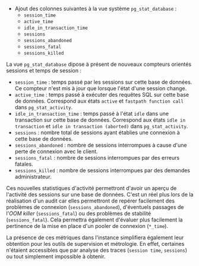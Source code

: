 <!--
Les commits sur ce sujet sont :

* https://commitfest.postgresql.org/31/2639/
* https://git.postgresql.org/gitweb/?p=postgresql.git;a=commit;h=960869da0803427d14335bba24393f414b476e2c

Discussion

* https://gitlab.dalibo.info/formation/workshops/-/issues/131

-->

<div class="slide-content">

* Ajout des colonnes suivantes à la vue système `pg_stat_database` :
    * `session_time`
    * `active_time`
    * `idle_in_transaction_time`
    * `sessions`
    * `sessions_abandoned`
    * `sessions_fatal`
    * `sessions_killed`

</div>

<div class="notes">

La vue `pg_stat_database` dipose à présent de nouveaux compteurs orientés sessions et temps de session :

* `session_time` : temps passé par les sessions sur cette base de données. Ce compteur n'est mis à jour que lorsque l'état d'une session change.
* `active_time` : temps passé à exécuter des requêtes SQL sur cette base de données. Correspond aux états `active` et `fastpath function call` dans `pg_stat_activity`.
* `idle_in_transaction_time` : temps passé à l'état `idle` dans une transaction sur cette base de données. Correspond aux états `idle in transaction` et `idle in transaction (aborted)` dans `pg_stat_activity`.
* `sessions` : nombre total de sessions ayant établies une connexion à cette base de données.
* `sessions_abandoned` : nombre de sessions interrompues à cause d'une perte de connexion avec le client.
* `sessions_fatal` : nombre de sessions interrompues par des erreurs fatales.
* `sessions_killed` : nombre de sessions interrompues par des demandes administrateur.

Ces nouvelles statistiques d'activité permettront d'avoir un aperçu de
l'activité des sessions sur une base de données. C'est un réel plus lors de la
réalisation d'un audit car elles permettront de repérer facilement des 
problèmes de connexion (`sessions_abandoned`), d'éventuels passages de l'_OOM
killer_ (`sessions_fatal`) ou des problèmes de stabilité (`sessions_fatal`).
Cela permettra également d'évaluer plus facilement la pertinence de la mise en
place d'un pooler de connexion (`*_time`).
 
La présence de ces métriques dans l'instance simplifiera également leur
obtention pour les outils de supervision et métrologie. En effet, certaines
n'étaient accessibles que par analyse des traces (`session time`, `sessions`)
ou tout simplement impossible à obtenir.
</div>